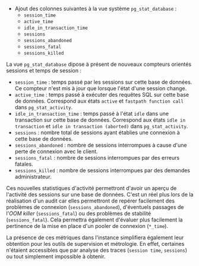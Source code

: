 <!--
Les commits sur ce sujet sont :

* https://commitfest.postgresql.org/31/2639/
* https://git.postgresql.org/gitweb/?p=postgresql.git;a=commit;h=960869da0803427d14335bba24393f414b476e2c

Discussion

* https://gitlab.dalibo.info/formation/workshops/-/issues/131

-->

<div class="slide-content">

* Ajout des colonnes suivantes à la vue système `pg_stat_database` :
    * `session_time`
    * `active_time`
    * `idle_in_transaction_time`
    * `sessions`
    * `sessions_abandoned`
    * `sessions_fatal`
    * `sessions_killed`

</div>

<div class="notes">

La vue `pg_stat_database` dipose à présent de nouveaux compteurs orientés sessions et temps de session :

* `session_time` : temps passé par les sessions sur cette base de données. Ce compteur n'est mis à jour que lorsque l'état d'une session change.
* `active_time` : temps passé à exécuter des requêtes SQL sur cette base de données. Correspond aux états `active` et `fastpath function call` dans `pg_stat_activity`.
* `idle_in_transaction_time` : temps passé à l'état `idle` dans une transaction sur cette base de données. Correspond aux états `idle in transaction` et `idle in transaction (aborted)` dans `pg_stat_activity`.
* `sessions` : nombre total de sessions ayant établies une connexion à cette base de données.
* `sessions_abandoned` : nombre de sessions interrompues à cause d'une perte de connexion avec le client.
* `sessions_fatal` : nombre de sessions interrompues par des erreurs fatales.
* `sessions_killed` : nombre de sessions interrompues par des demandes administrateur.

Ces nouvelles statistiques d'activité permettront d'avoir un aperçu de
l'activité des sessions sur une base de données. C'est un réel plus lors de la
réalisation d'un audit car elles permettront de repérer facilement des 
problèmes de connexion (`sessions_abandoned`), d'éventuels passages de l'_OOM
killer_ (`sessions_fatal`) ou des problèmes de stabilité (`sessions_fatal`).
Cela permettra également d'évaluer plus facilement la pertinence de la mise en
place d'un pooler de connexion (`*_time`).
 
La présence de ces métriques dans l'instance simplifiera également leur
obtention pour les outils de supervision et métrologie. En effet, certaines
n'étaient accessibles que par analyse des traces (`session time`, `sessions`)
ou tout simplement impossible à obtenir.
</div>